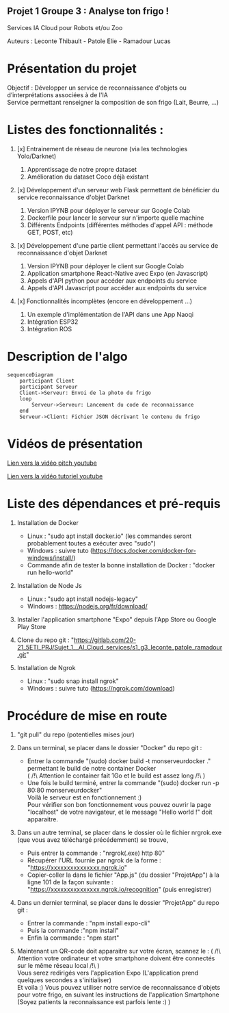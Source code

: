## Projet 1 Groupe 3 : Analyse ton frigo !
Services IA Cloud pour Robots et/ou Zoo

Auteurs : Leconte Thibault - Patole Elie - Ramadour Lucas

# Présentation du projet 
Objectif : Développer un service de reconnaissance d'objets ou d’interprétations associées à de l'IA  
Service permettant renseigner la composition de son frigo (Lait, Beurre, ...)

# Listes des fonctionnalités :

1. [x] Entrainement de réseau de neurone (via les technologies Yolo/Darknet)
    1. Apprentissage de notre propre dataset
    2. Amélioration du dataset Coco déjà existant  
  
2. [x] Développement d'un serveur web Flask permettant de bénéficier du service reconnaissance d'objet Darknet
    1. Version IPYNB pour déployer le serveur sur Google Colab
    2. Dockerfile pour lancer le serveur sur n'importe quelle machine
    3. Différents Endpoints (différentes méthodes d'appel API : méthode GET, POST, etc)  
  
3. [x] Développement d'une partie client permettant l'accès au service de reconnaissance d'objet Darknet
    1. Version IPYNB pour déployer le client sur Google Colab
    2. Application smartphone React-Native avec Expo (en Javascript)
    3. Appels d'API python pour accéder aux endpoints du service
    4. Appels d'API Javascript pour accéder aux endpoints du service  
  
4. [x] Fonctionnalités incomplètes (encore en développement ...)
    1. Un exemple d'implémentation de l'API dans une App Naoqi
    2. Intégration ESP32
    3. Intégration ROS  

# Description de l'algo

```mermaid
sequenceDiagram
    participant Client
    participant Serveur
    Client->Serveur: Envoi de la photo du frigo
    loop
        Serveur->Serveur: Lancement du code de reconnaissance
    end
    Serveur->Client: Fichier JSON décrivant le contenu du frigo
```

# Vidéos de présentation

[Lien vers la vidéo pitch youtube](url)

[Lien vers la vidéo tutoriel youtube](url)

# Liste des dépendances et pré-requis

1. Installation de Docker
    - Linux : "sudo apt install docker.io" (les commandes seront probablement toutes a exécuter avec "sudo")
    - Windows : suivre tuto (https://docs.docker.com/docker-for-windows/install/)
    - Commande afin de tester la bonne installation de Docker : "docker run hello-world"  

2. Installation de Node Js  
    - Linux : "sudo apt install nodejs-legacy"
    - Windows : https://nodejs.org/fr/download/
  
3. Installer l'application smartphone "Expo" depuis l'App Store ou Google Play Store  
  
4. Clone du repo git : "https://gitlab.com/20-21_5ETI_PRJ/Sujet_1__AI_Cloud_services/s1_g3_leconte_patole_ramadour.git"  
  
5. Installation de Ngrok
    - Linux : "sudo snap install ngrok"
    - Windows : suivre tuto (https://ngrok.com/download)  

# Procédure de mise en route

1. "git pull" du repo (potentielles mises jour)  
  
2. Dans un terminal, se placer dans le dossier "Docker" du repo git :
    - Entrer la commande "(sudo) docker build -t monserveurdocker ." permettant le build de notre container Docker  
    ( /!\ Attention le container fait 1Go et le build est assez long /!\ )  
    - Une fois le build terminé, entrer la commande "(sudo) docker run -p 80:80 monserveurdocker"  
    Voilà le serveur est en fonctionnement :)   
    Pour vérifier son bon fonctionnement vous pouvez ouvrir la page "localhost" de votre navigateur, et le message "Hello world !" doit apparaitre.  
  
3. Dans un autre terminal, se placer dans le dossier où le fichier nrgrok.exe (que vous avez téléchargé précédemment) se trouve,  
    - Puis entrer la commande : "nrgrok(.exe) http 80"  
    - Récupérer l'URL fournie par ngrok de la forme : "https://xxxxxxxxxxxxxxx.ngrok.io"  
    - Copier-coller la dans le fichier "App.js" (du dossier "ProjetApp") à la ligne 101 de la façon suivante :  
        "https://xxxxxxxxxxxxxxx.ngrok.io/recognition"  (puis enregistrer)
  
4. Dans un dernier terminal, se placer dans le dossier "ProjetApp" du repo git :
    - Entrer la commande : "npm install expo-cli"
    - Puis la commande :"npm install"
    - Enfin la commande : "npm start"  
  
5. Maintenant un QR-code doit apparaitre sur votre écran, scannez le : 
    ( /!\ Attention votre ordinateur et votre smartphone doivent être connectés sur le même réseau local /!\ )  
    Vous serez redirigés vers l'application Expo (L'application prend quelques secondes a s'initialiser)  
    Et voila :) Vous pouvez utiliser notre service de reconnaissance d'objets pour votre frigo, en suivant les instructions de l'application Smartphone  
    (Soyez patients la reconnaissance est parfois lente :) )  
